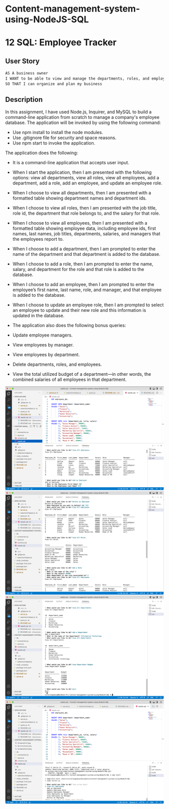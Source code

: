 # Content-management-system-using-NodeJS-SQL

# 12 SQL: Employee Tracker

## User Story

```md
AS A business owner
I WANT to be able to view and manage the departments, roles, and employees in my company
SO THAT I can organize and plan my business
```

## Description

In this assignment, I have used Node.js, Inquirer, and MySQL to build a command-line application from scratch to manage a company's employee database. The application will be invoked by using the following command:

- Use npm install to install the node modules.
- Use .gitignore file for security and space reasons.
- Use npm start to invoke the application.

The application does the following:

- It is a command-line application that accepts user input.

- When I start the application, then I am presented with the following options: view all departments, view all roles, view all employees, add a department, add a role, add an employee, and update an employee role.

- When I choose to view all departments, then I am presented with a formatted table showing department names and department ids.

- When I choose to view all roles, then I am presented with the job title, role id, the department that role belongs to, and the salary for that role.

- When I choose to view all employees, then I am presented with a formatted table showing employee data, including employee ids, first names, last names, job titles, departments, salaries, and managers that the employees report to.

- When I choose to add a department, then I am prompted to enter the name of the department and that department is added to the database.

- When I choose to add a role, then I am prompted to enter the name, salary, and department for the role and that role is added to the database.

- When I choose to add an employee, then I am prompted to enter the employee’s first name, last name, role, and manager, and that employee is added to the database.

- When I choose to update an employee role, then I am prompted to select an employee to update and their new role and this information is updated in the database. 

- The application also does the following bonus queries:
* Update employee managers.

* View employees by manager.

* View employees by department.

* Delete departments, roles, and employees.

* View the total utilized budget of a department&mdash;in other words, the combined salaries of all employees in that department.


![Image](./assets/Screenshot1.jpg)
![Image](./assets/Screenshot2.png)
![Image](./assets/Screenshot3.png)
![Image](./assets/Screenshot4.png)